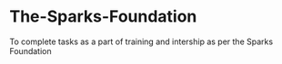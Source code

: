 # The-Sparks-Foundation
To complete tasks as a part of training and intership as per the Sparks Foundation 
